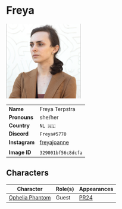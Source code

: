 # Freya

<img src="https://raw.githubusercontent.com/jesskelsall/astarus-images/main/players/329001bf56c8dcfa.png" height="200" />

|||
| --- | --- |
| **Name** | Freya Terpstra | player.3
| **Pronouns** | she/her |
| **Country** | `NL 🇳🇱` |
| **Discord** | `Freya#5770` |
| **Instagram** | [freyajoanne](https://www.instagram.com/freyajoanne/) |
||
| **Image ID** | `329001bf56c8dcfa` |

## Characters

| Character | Role(s) | Appearances |
| --- | --- | --- |
| [Ophelia Phantom](../characters/ophelia-phantom.md) | Guest | [PR24](../sessions/completed/PR24.md) |
